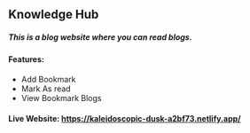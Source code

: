 ## Knowledge Hub

##### This is a blog website where you can read blogs.

#### Features:
- Add Bookmark
- Mark As read
- View Bookmark Blogs

#### Live Website: https://kaleidoscopic-dusk-a2bf73.netlify.app/